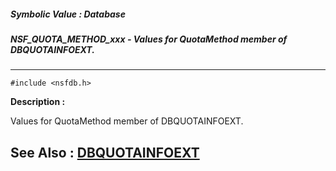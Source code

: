 ##### Symbolic Value : Database
##### NSF_QUOTA_METHOD_xxx - Values for QuotaMethod member of DBQUOTAINFOEXT.
---
```
#include <nsfdb.h>
```
**Description :**

Values for QuotaMethod member of DBQUOTAINFOEXT.

**See Also :**
[DBQUOTAINFOEXT](/domino-c-api-docs/reference/Data/DBQUOTAINFOEXT)
---
